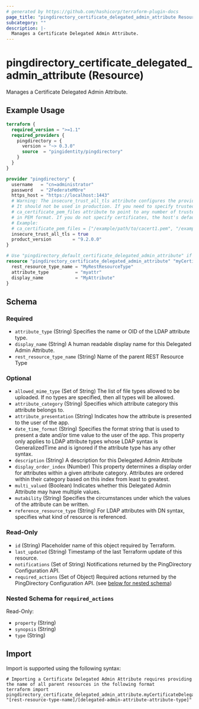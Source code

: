 ```yaml
---
# generated by https://github.com/hashicorp/terraform-plugin-docs
page_title: "pingdirectory_certificate_delegated_admin_attribute Resource - terraform-provider-pingdirectory"
subcategory: ""
description: |-
  Manages a Certificate Delegated Admin Attribute.
---
```


# pingdirectory_certificate_delegated_admin_attribute (Resource)

Manages a Certificate Delegated Admin Attribute.

## Example Usage

```terraform
terraform {
  required_version = ">=1.1"
  required_providers {
    pingdirectory = {
      version = "~> 0.3.0"
      source  = "pingidentity/pingdirectory"
    }
  }
}

provider "pingdirectory" {
  username   = "cn=administrator"
  password   = "2FederateM0re"
  https_host = "https://localhost:1443"
  # Warning: The insecure_trust_all_tls attribute configures the provider to trust any certificate presented by the PingDirectory server.
  # It should not be used in production. If you need to specify trusted CA certificates, use the
  # ca_certificate_pem_files attribute to point to any number of trusted CA certificate files
  # in PEM format. If you do not specify certificates, the host's default root CA set will be used.
  # Example:
  # ca_certificate_pem_files = ["/example/path/to/cacert1.pem", "/example/path/to/cacert2.pem"]
  insecure_trust_all_tls = true
  product_version        = "9.2.0.0"
}

# Use "pingdirectory_default_certificate_delegated_admin_attribute" if you are adopting existing configuration from the PingDirectory server into Terraform
resource "pingdirectory_certificate_delegated_admin_attribute" "myCertificateDelegatedAdminAttribute" {
  rest_resource_type_name = "MyRestResourceType"
  attribute_type          = "myattr"
  display_name            = "MyAttribute"
}
```

<!-- schema generated by tfplugindocs -->
## Schema

### Required

- `attribute_type` (String) Specifies the name or OID of the LDAP attribute type.
- `display_name` (String) A human readable display name for this Delegated Admin Attribute.
- `rest_resource_type_name` (String) Name of the parent REST Resource Type

### Optional

- `allowed_mime_type` (Set of String) The list of file types allowed to be uploaded. If no types are specified, then all types will be allowed.
- `attribute_category` (String) Specifies which attribute category this attribute belongs to.
- `attribute_presentation` (String) Indicates how the attribute is presented to the user of the app.
- `date_time_format` (String) Specifies the format string that is used to present a date and/or time value to the user of the app. This property only applies to LDAP attribute types whose LDAP syntax is GeneralizedTime and is ignored if the attribute type has any other syntax.
- `description` (String) A description for this Delegated Admin Attribute
- `display_order_index` (Number) This property determines a display order for attributes within a given attribute category. Attributes are ordered within their category based on this index from least to greatest.
- `multi_valued` (Boolean) Indicates whether this Delegated Admin Attribute may have multiple values.
- `mutability` (String) Specifies the circumstances under which the values of the attribute can be written.
- `reference_resource_type` (String) For LDAP attributes with DN syntax, specifies what kind of resource is referenced.

### Read-Only

- `id` (String) Placeholder name of this object required by Terraform.
- `last_updated` (String) Timestamp of the last Terraform update of this resource.
- `notifications` (Set of String) Notifications returned by the PingDirectory Configuration API.
- `required_actions` (Set of Object) Required actions returned by the PingDirectory Configuration API. (see [below for nested schema](#nestedatt--required_actions))

<a id="nestedatt--required_actions"></a>
### Nested Schema for `required_actions`

Read-Only:

- `property` (String)
- `synopsis` (String)
- `type` (String)

## Import

Import is supported using the following syntax:

```shell
# Importing a Certificate Delegated Admin Attribute requires providing the name of all parent resources in the following format
terraform import pingdirectory_certificate_delegated_admin_attribute.myCertificateDelegatedAdminAttribute "[rest-resource-type-name]/[delegated-admin-attribute-attribute-type]"
```
